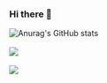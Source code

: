 ### Hi there 👋
![Anurag's GitHub stats](https://github-readme-stats.vercel.app/api?username=Takarada0202&show_icons=true&theme=blue_navy)<br><br>
	<img src="https://github-readme-stats.vercel.app/api/top-langs/?username=Takarada0202&layout=compact"><br><br>
 ![](./profile-3d-contrib/profile-green-animate.svg)
<!--
**Takarada0202/Takarada0202** is a ✨ _special_ ✨ repository because its `README.md` (this file) appears on your GitHub profile.

Here are some ideas to get you started:

- 🔭 I’m currently working on ...
- 🌱 I’m currently learning ...
- 👯 I’m looking to collaborate on ...
- 🤔 I’m looking for help with ...
- 💬 Ask me about ...
- 📫 How to reach me: ...
- 😄 Pronouns: ...
- ⚡ Fun fact: ...
-->
